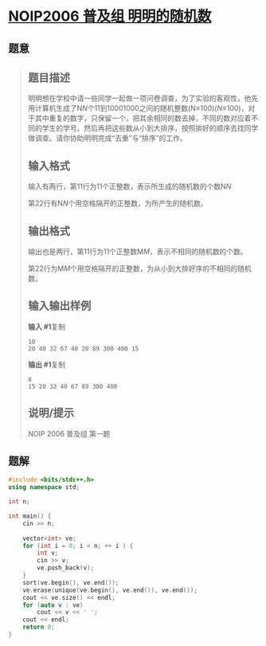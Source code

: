 #  [NOIP2006 普及组 明明的随机数](https://www.luogu.com.cn/problem/P1059)

## 题意

>   ## 题目描述
>
>   明明想在学校中请一些同学一起做一项问卷调查，为了实验的客观性，他先用计算机生成了N*N*个11到10001000之间的随机整数(N≤100)(*N*≤100)，对于其中重复的数字，只保留一个，把其余相同的数去掉，不同的数对应着不同的学生的学号。然后再把这些数从小到大排序，按照排好的顺序去找同学做调查。请你协助明明完成“去重”与“排序”的工作。
>
>   ## 输入格式
>
>   输入有两行，第11行为11个正整数，表示所生成的随机数的个数N*N*
>
>   第22行有N*N*个用空格隔开的正整数，为所产生的随机数。
>
>   ## 输出格式
>
>   输出也是两行，第11行为11个正整数M*M*，表示不相同的随机数的个数。
>
>   第22行为M*M*个用空格隔开的正整数，为从小到大排好序的不相同的随机数。
>
>   ## 输入输出样例
>
>   **输入 #1**复制
>
>   ```
>   10
>   20 40 32 67 40 20 89 300 400 15
>   ```
>
>   **输出 #1**复制
>
>   ```
>   8
>   15 20 32 40 67 89 300 400
>   ```
>
>   ## 说明/提示
>
>   NOIP 2006 普及组 第一题

## 题解



```c++
#include <bits/stdc++.h>
using namespace std;

int n;

int main() {
    cin >> n;
    
    vector<int> ve;
    for (int i = 0; i < n; ++ i ) {
        int v;
        cin >> v;
        ve.push_back(v);
    }
    sort(ve.begin(), ve.end());
    ve.erase(unique(ve.begin(), ve.end()), ve.end());
    cout << ve.size() << endl;
    for (auto v : ve)
        cout << v << ' ';
    cout << endl;
    return 0;
}
```



```python3

```


